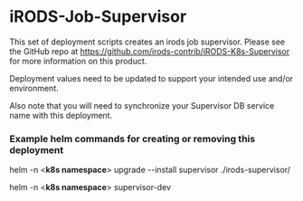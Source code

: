 <!--
BSD 3-Clause All rights reserved.

SPDX-License-Identifier: BSD 3-Clause
-->

# iRODS-Job-Supervisor
This set of deployment scripts creates an irods job supervisor. Please see the GitHub repo at https://github.com/irods-contrib/iRODS-K8s-Supervisor for more information on this product.

Deployment values need to be updated to support your intended use and/or environment. 

Also note that you will need to synchronize your Supervisor DB service name with this deployment.

### Example helm commands for creating or removing this deployment

helm -n <**k8s namespace**> upgrade --install supervisor ./irods-supervisor/

helm -n <**k8s namespace**> supervisor-dev